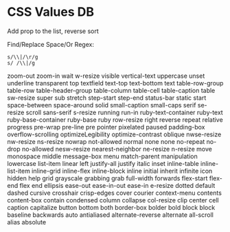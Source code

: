 # CSS Values DB

Add prop to the list, reverse sort

Find/Replace Space/Or Regex:

```
s/\\|/\r/g
s/ /\\|/g
```

zoom-out
zoom-in
wait
w-resize
visible
vertical-text
uppercase
unset
underline
transparent
top
textfield
text-top
text-bottom
text
table-row-group
table-row
table-header-group
table-column
table-cell
table-caption
table
sw-resize
super
sub
stretch
step-start
step-end
status-bar
static
start
space-between
space-around
solid
small-caption
small-caps
serif
se-resize
scroll
sans-serif
s-resize
running
run-in
ruby-text-container
ruby-text
ruby-base-container
ruby-base
ruby
row-resize
right
reverse
repeat
relative
progress
pre-wrap
pre-line
pre
pointer
pixelated
paused
padding-box
overflow-scrolling
optimizeLegibility
optimize-contrast
oblique
nwse-resize
nw-resize
ns-resize
nowrap
not-allowed
normal
none
none
no-repeat
no-drop
no-allowed
nesw-resize
nearest-neighbor
ne-resize
n-resize
move
monospace
middle
message-box
menu
match-parent
manipulation
lowercase
list-item
linear
left
justify-all
justify
italic
inset
inline-table
inline-list-item
inline-grid
inline-flex
inline-block
inline
initial
inherit
infinite
icon
hidden
help
grid
grayscale
grabbing
grab
full-width
forwards
flex-start
flex-end
flex
end
ellipsis
ease-out
ease-in-out
ease-in
e-resize
dotted
default
dashed
cursive
crosshair
crisp-edges
cover
courier
context-menu
contents
content-box
contain
condensed
column
collapse
col-resize
clip
center
cell
caption
capitalize
button
bottom
both
border-box
bolder
bold
block
block
baseline
backwards
auto
antialiased
alternate-reverse
alternate
all-scroll
alias
absolute
